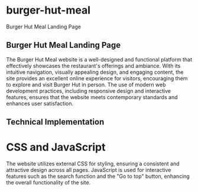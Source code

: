 # burger-hut-meal
Burger Hut Meal Landing Page

## Burger Hut Meal Landing Page
The Burger Hut Meal website is a well-designed and functional platform that effectively showcases the restaurant's offerings and ambiance. With its intuitive navigation, visually appealing design, and engaging content, the site provides an excellent online experience for visitors, encouraging them to explore and visit Burger Hut in person. The use of modern web development practices, including responsive design and interactive features, ensures that the website meets contemporary standards and enhances user satisfaction.

## Technical Implementation
# CSS and JavaScript
The website utilizes external CSS for styling, ensuring a consistent and attractive design across all pages.
JavaScript is used for interactive features such as the search function and the "Go to top" button, enhancing the overall functionality of the site.
